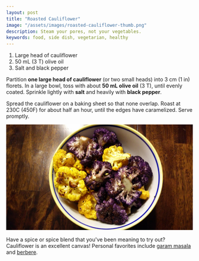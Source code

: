 ```yaml
---
layout: post
title: "Roasted Cauliflower"
image: "/assets/images/roasted-cauliflower-thumb.png"
description: Steam your pores, not your vegetables.
keywords: food, side dish, vegetarian, healthy
---
```


1. Large head of cauliflower
1. 50 mL (3 T) olive oil
1. Salt and black pepper


Partition **one large head of cauliflower** (or two small heads) into 3 cm (1 in) florets. In a large bowl, toss with about **50 mL olive oil** (3 T), until evenly coated. Sprinkle lightly with **salt** and heavily with **black pepper**.

Spread the cauliflower on a baking sheet so that none overlap. Roast at 230C (450F) for about half an hour, until the edges have caramelized. Serve promptly.

![Roasted Multicolor Cauliflower](/assets/images/roasted-cauliflower-16x9.png)

Have a spice or spice blend that you've been meaning to try out? Cauliflower is an excellent canvas! Personal favorites include [garam masala](https://en.wikipedia.org/wiki/Garam_masala) and [berbere](https://en.wikipedia.org/wiki/Berbere).
